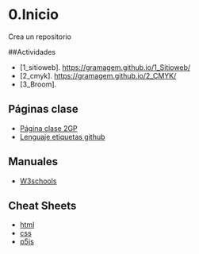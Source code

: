 # 0.Inicio
Crea un repositorio

##Actividades
* [1_sitioweb]. https://gramagem.github.io/1_Sitioweb/
* [2_cmyk]. https://gramagem.github.io/2_CMYK/
* [3_Broom]. 
## Páginas clase
* [Página clase 2GP](https://arquesm.github.io/2GP/)
* [Lenguaje etiquetas github](https://github.com/adam-p/markdown-here/wiki/Markdown-Cheatsheet)

## Manuales
* [W3schools](https://www.w3schools.com/html/default.asp)

## Cheat Sheets
* [html](https://websitesetup.org/HTML5-cheat-sheet/)
* [css](https://websitesetup.org/wp-content/uploads/2016/10/wsu-css-cheat-sheet.pdf)
* [p5js](https://github.com/bmoren/p5js-cheat-sheet)
